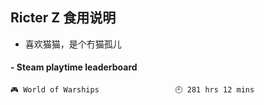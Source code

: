 ## Ricter Z 食用说明
- 喜欢猫猫，是个冇猫孤儿

<!-- steam-box start -->
#### - Steam playtime leaderboard
```text
🎮 World of Warships                 🕘 281 hrs 12 mins
```
<!-- Powered by https://github.com/YouEclipse/steam-box . -->
<!-- steam-box end -->
